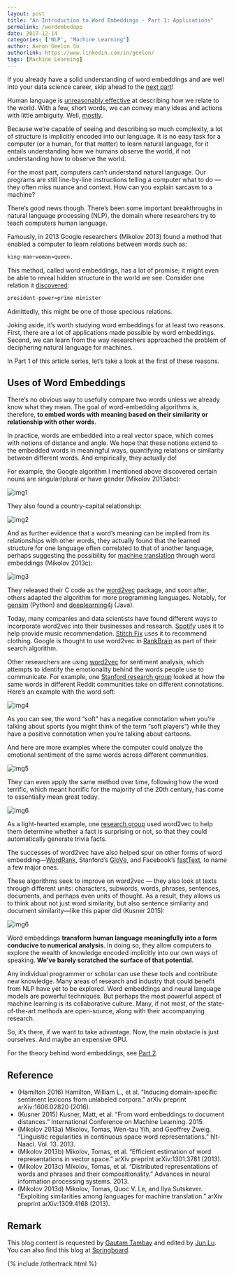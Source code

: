 ```yaml
---
layout: post
title: "An Introduction to Word Embeddings - Part 1: Applications"
permalink: /wordembedapp
date: 2017-12-14
categories: ['NLP', 'Machine Learning']
author: Aaron Geelon So
authorlink: https://www.linkedin.com/in/geelon/
tags: [Machine Learning]
---
```


If you already have a solid understanding of word embeddings and are well into your data science career, skip ahead to the [next part](/wordembedtheory)!

Human language is [unreasonably effective](https://en.wikipedia.org/wiki/The_Unreasonable_Effectiveness_of_Mathematics_in_the_Natural_Sciences) at describing how we relate to the world. With a few, short words, we can convey many ideas and actions with little ambiguity. Well, [mostly](http://mentalfloss.com/article/24445/10-amelia-bedelia-isms).

Because we’re capable of seeing and describing so much complexity, a lot of structure is implicitly encoded into our language. It is no easy task for a computer (or a human, for that matter) to learn natural language, for it entails understanding how we humans observe the world, if not understanding how to observe the world.

For the most part, computers can’t understand natural language. Our programs are still line-by-line instructions telling a computer what to do — they often miss nuance and context. How can you explain sarcasm to a machine? 

There’s good news though. There’s been some important breakthroughs in natural language processing (NLP), the domain where researchers try to teach computers human language.

Famously, in 2013 Google researchers (Mikolov 2013) found a method that enabled a computer to learn relations between words such as:

```python
king-man+woman≈queen.
```

This method, called word embeddings, has a lot of promise; it might even be able to reveal hidden structure in the world we see. Consider one relation it [discovered](http://byterot.blogspot.ch/2015/06/five-crazy-abstractions-my-deep-learning-word2doc-model-just-did-NLP-gensim.html):

```python
president-power≈prime minister
```

Admittedly, this might be one of those specious relations.

Joking aside, it’s worth studying word embeddings for at least two reasons. First, there are a lot of applications made possible by word embeddings. Second, we can learn from the way researchers approached the problem of deciphering natural language for machines. 

In Part 1 of this article series, let’s take a look at the first of these reasons.

## Uses of Word Embeddings

There’s no obvious way to usefully compare two words unless we already know what they mean. The goal of word-embedding algorithms is, therefore, **to embed words with meaning based on their similarity or relationship with other words**. 

In practice, words are embedded into a real vector space, which comes with notions of distance and angle. We hope that these notions extend to the embedded words in meaningful ways, quantifying relations or similarity between different words. And empirically, they actually do!

For example, the Google algorithm I mentioned above discovered certain nouns are singular/plural or have gender (Mikolov 2013abc):

![img1](/assets/blog/wordembedapp/relations-Copy.png)

They also found a country-capital relationship:

![img2](/assets/blog/wordembedapp/country-Copy.png)

And as further evidence that a word’s meaning can be implied from its relationships with other words, they actually found that the learned structure for one language often correlated to that of another language, perhaps suggesting the possibility for [machine translation](https://en.wikipedia.org/wiki/Machine_translation) through word embeddings (Mikolov 2013c):

![img3](/assets/blog/wordembedapp/mt-Copy.png)

They released their C code as the [word2vec](https://code.google.com/archive/p/word2vec/) package, and soon after, others adapted the algorithm for more programming languages. Notably, for [gensim](https://radimrehurek.com/gensim/index.html) (Python) and [deeplearning4j](https://deeplearning4j.org/word2vec) (Java).

Today, many companies and data scientists have found different ways to incorporate word2vec into their businesses and research. [Spotify](https://www.slideshare.net/eshvk/spotifys-music-recommendations-lambda-architecture) uses it to help provide music recommendation. [Stitch Fix](http://multithreaded.stitchfix.com/blog/2015/03/11/word-is-worth-a-thousand-vectors/) uses it to recommend clothing. Google is thought to use word2vec in [RankBrain](https://searchengineland.com/faq-all-about-the-new-google-rankbrain-algorithm-234440) as part of their search algorithm.

Other researchers are using [word2vec](https://niksto.com/rankbrain/) for sentiment analysis, which attempts to identify the emotionality behind the words people use to communicate. For example, one [Stanford research group](https://arxiv.org/pdf/1606.02820.pdf) looked at how the same words in different Reddit communities take on different connotations. Here’s an example with the word soft:

![img4](/assets/blog/wordembedapp/reddit-Copy.png)

As you can see, the word “soft” has a negative connotation when you’re talking about sports (you might think of the term “soft players”) while they have a positive connotation when you’re talking about cartoons.

And here are more examples where the computer could analyze the emotional sentiment of the same words across different communities.

![img5](/assets/blog/wordembedapp/reddit-spectrum-Copy.png)

They can even apply the same method over time, following how the word terrific, which meant horrific for the majority of the 20th century, has come to essentially mean great today.

![img6](/assets/blog/wordembedapp/terrific-Copy.png)

As a light-hearted example, one [research group](http://www.pelleg.org/shared/hp/download/fun-facts-wsdm.pdf) used word2vec to help them determine whether a fact is surprising or not, so that they could automatically generate trivia facts.

The successes of word2vec have also helped spur on other forms of word embedding—[WordRank](https://arxiv.org/pdf/1506.02761.pdf), Stanford’s [GloVe](https://nlp.stanford.edu/projects/glove/), and Facebook’s [fastText](https://research.fb.com/projects/fasttext/), to name a few major ones.

These algorithms seek to improve on word2vec — they also look at texts through different units: characters, subwords, words, phrases, sentences, documents, and perhaps even units of thought. As a result, they allows us to think about not just word similarity, but also sentence similarity and  document similarity—like this paper did (Kusner 2015):

![img6](/assets/blog/wordembedapp/wmd-Copy.png)

Word embeddings **transform human language meaningfully into a form conducive to numerical analysis**. In doing so, they allow computers to explore the wealth of knowledge encoded implicitly into our own ways of speaking. **We’ve barely scratched the surface of that potential**.

Any individual programmer or scholar can use these tools and contribute new knowledge. Many areas of research and industry that could benefit from NLP have yet to be explored. Word embeddings and neural language models are powerful techniques. But perhaps the most powerful aspect of machine learning is its collaborative culture. Many, if not most, of the state-of-the-art methods are open-source, along with their accompanying research.

So, it’s there, if we want to take advantage. Now, the main obstacle is just ourselves. And maybe an expensive GPU.

For the theory behind word embeddings, see [Part 2](/wordembedtheory).


## Reference

- (Hamilton 2016) Hamilton, William L., et al. “Inducing domain-specific sentiment lexicons from unlabeled corpora.” arXiv preprint arXiv:1606.02820 (2016).
- (Kusner 2015) Kusner, Matt, et al. “From word embeddings to document distances.” International Conference on Machine Learning. 2015.
- (Mikolov 2013a) Mikolov, Tomas, Wen-tau Yih, and Geoffrey Zweig. “Linguistic regularities in continuous space word representations.” hlt-Naacl. Vol. 13. 2013.
- (Mikolov 2013b) Mikolov, Tomas, et al. “Efficient estimation of word representations in vector space.” arXiv preprint arXiv:1301.3781 (2013).
- (Mikolov 2013c) Mikolov, Tomas, et al. “Distributed representations of words and phrases and their compositionality.” Advances in neural information processing systems. 2013.
- (Mikolov 2013d) Mikolov, Tomas, Quoc V. Le, and Ilya Sutskever. “Exploiting similarities among languages for machine translation.” arXiv preprint arXiv:1309.4168 (2013).

## Remark

This blog content is requested by [Gautam Tambay](https://www.linkedin.com/in/gautambay/) and edited by [Jun Lu](https://github.com/junlulocky). You can also find this blog at [Springboard](https://www.springboard.com/blog/introduction-word-embeddings/). 


{% include /othertrack.html %}



